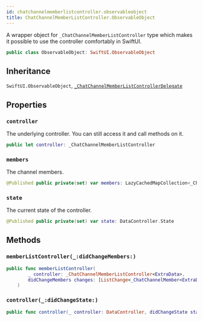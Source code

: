 ```yaml
---
id: chatchannelmemberlistcontroller.observableobject 
title: ChatChannelMemberListController.ObservableObject
--- 
```


A wrapper object for `_ChatChannelMemberListController` type which makes it possible to use the controller
comfortably in SwiftUI.

``` swift
public class ObservableObject: SwiftUI.ObservableObject 
```

## Inheritance

`SwiftUI.ObservableObject`, [`_ChatChannelMemberListControllerDelegate`](ChatChannelMemberListControllerDelegate)

## Properties

### `controller`

The underlying controller. You can still access it and call methods on it.

``` swift
public let controller: _ChatChannelMemberListController
```

### `members`

The channel members.

``` swift
@Published public private(set) var members: LazyCachedMapCollection<_ChatChannelMember<ExtraData.User>> = []
```

### `state`

The current state of the controller.

``` swift
@Published public private(set) var state: DataController.State
```

## Methods

### `memberListController(_:didChangeMembers:)`

``` swift
public func memberListController(
        _ controller: _ChatChannelMemberListController<ExtraData>,
        didChangeMembers changes: [ListChange<_ChatChannelMember<ExtraData.User>>]
    ) 
```

### `controller(_:didChangeState:)`

``` swift
public func controller(_ controller: DataController, didChangeState state: DataController.State) 
```
